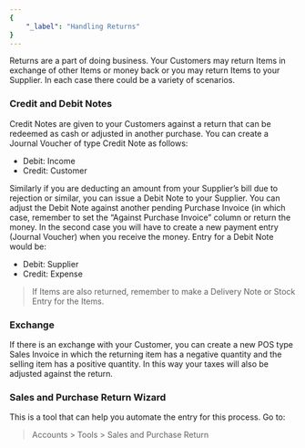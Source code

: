 ```yaml
---
{
	"_label": "Handling Returns"
}
---
```

Returns are a part of doing business. Your Customers may return Items in exchange of other Items or money back or you may return Items to your Supplier. In each case there could be a variety of scenarios.

### Credit and Debit Notes

Credit Notes are given to your Customers against a return that can be redeemed as cash or adjusted in another purchase. You can create a Journal Voucher of type Credit Note as follows:

- Debit: Income
- Credit: Customer

Similarly if you are deducting an amount from your Supplier’s bill due to rejection or similar, you can issue a Debit Note to your Supplier. You can adjust the Debit Note against another pending Purchase Invoice (in which case, remember to set the “Against Purchase Invoice” column or return the money. In the second case you will have to create a new payment entry (Journal Voucher) when you receive the money. Entry for a Debit Note would be:

- Debit: Supplier
- Credit: Expense

> If Items are also returned, remember to make a Delivery Note or Stock Entry for the Items.

### Exchange

If there is an exchange with your Customer, you can create a new POS type Sales Invoice in which the returning item has a negative quantity and the selling item has a positive quantity. In this way your taxes will also be adjusted against the return.

### Sales and Purchase Return Wizard

This is a tool that can help you automate the entry for this process. Go to:

> Accounts > Tools > Sales and Purchase Return